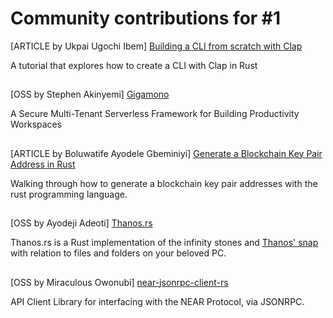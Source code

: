 # Community contributions for #1

[ARTICLE by Ukpai Ugochi Ibem] [Building a CLI from scratch with Clap](https://medium.com/@ukpaiugochi0/building-a-cli-from-scratch-with-clapv3-fb9dc5938c82)

A tutorial that explores how to create a CLI with Clap in Rust

##

[OSS by Stephen Akinyemi] [Gigamono](https://github.com/gigamono)

A Secure Multi-Tenant Serverless Framework for Building Productivity Workspaces

##

[ARTICLE by Boluwatife Ayodele Gbeminiyi] [Generate a Blockchain Key Pair Address in Rust](https://dev.to/yceethetechie/generate-a-blockchain-key-pair-address-in-rust-4871)

Walking through how to generate a blockchain key pair addresses with the rust programming language.

##

[OSS by Ayodeji Adeoti] [Thanos.rs](https://github.com/Lord-sarcastic/Thanos.rs)

Thanos.rs is a Rust implementation of the infinity stones and [Thanos' snap](https://marvelcinematicuniverse.fandom.com/wiki/Snap) with relation to files and folders on your beloved PC.

##

[OSS by Miraculous Owonubi] [near-jsonrpc-client-rs](https://github.com/near/near-jsonrpc-client-rs)

API Client Library for interfacing with the NEAR Protocol, via JSONRPC.
